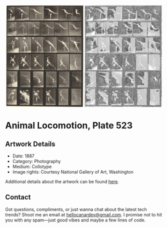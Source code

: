 <html>

<div align="center">
    <img width="49%" src="artwork.jpg" alt="artwork"/>
    <img width="49%" src="ascii_artwork.jpg" alt="artwork ASCII"/>
</div>

# Animal Locomotion, Plate 523

## Artwork Details

- Date: 1887
- Category: Photography
- Medium: Collotype
- Image rights: Courtesy National Gallery of Art, Washington

Additional details about the artwork can be found [here](https://www.artsy.net/artwork/eadweard-muybridge-animal-locomotion-plate-523).

## Contact

Got questions, compliments, or just wanna chat about the latest tech trends? Shoot me an email
at [hellocanardev@gmail.com](mailto:hellocanardev@gmail.com). I promise not to hit you with any spam—just good vibes and
maybe a few lines of code.

</html>
